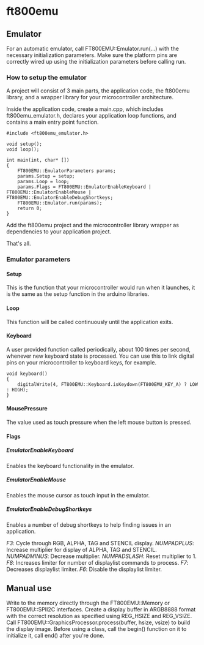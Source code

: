 # ft800emu #

## Emulator ##

For an automatic emulator, call FT800EMU::Emulator.run(...) with the 
necessary initialization parameters. Make sure the platform pins are 
correctly wired up using the initialization parameters before calling 
run.

### How to setup the emulator ###

A project will consist of 3 main parts, the application code, the 
ft800emu library, and a wrapper library for your microcontroller 
architecture. 

Inside the application code, create a main.cpp, which includes ft800emu_emulator.h, declares your application loop functions, and contains a main entry point function.

    #include <ft800emu_emulator.h>

    void setup();
    void loop();

    int main(int, char* [])
    {
        FT800EMU::EmulatorParameters params;
        params.Setup = setup;
        params.Loop = loop;
        params.Flags = FT800EMU::EmulatorEnableKeyboard | FT800EMU::EmulatorEnableMouse | FT800EMU::EmulatorEnableDebugShortkeys;
        FT800EMU::Emulator.run(params);
        return 0;
    }

Add the ft800emu project and the microcontroller library wrapper as dependencies to your application project.

That's all.

### Emulator parameters ###

#### Setup ####

This is the function that your microcontroller would run when it launches, it is the same as the setup function in the arduino libraries.

#### Loop ####

This function will be called continuously until the application exits.

#### Keyboard ####

A user provided function called periodically, about 100 times per second, whenever new keyboard state is processed. You can use this to link digital pins on your microcontroller to keyboard keys, for example.

    void keyboard()
    {
        digitalWrite(4, FT800EMU::Keyboard.isKeydown(FT800EMU_KEY_A) ? LOW : HIGH);
    }

#### MousePressure ####

The value used as touch pressure when the left mouse button is pressed.

#### Flags ####

##### EmulatorEnableKeyboard #####

Enables the keyboard functionality in the emulator.

##### EmulatorEnableMouse #####

Enables the mouse cursor as touch input in the emulator.

##### EmulatorEnableDebugShortkeys #####

Enables a number of debug shortkeys to help finding issues in an application.

*F3*: Cycle through RGB, ALPHA, TAG and STENCIL display.
*NUMPADPLUS*: Increase multiplier for display of ALPHA, TAG and STENCIL.
*NUMPADMINUS*: Decrease multiplier.
*NUMPADSLASH*: Reset multiplier to 1.
*F8*: Increases limiter for number of displaylist commands to process.
*F7*: Decreases displaylist limiter.
*F6*: Disable the displaylist limiter.

## Manual use ## 

Write to the memory directly through the FT800EMU::Memory or 
FT800EMU::SPII2C interfaces. Create a display buffer in ARGB8888 format 
with the correct resolution as specified using REG_HSIZE and REG_VSIZE. 
Call FT800EMU::GraphicsProcessor.process(buffer, hsize, vsize) to build 
the display image. Before using a class, call the begin() function on it 
to initialize it, call end() after you're done. 

